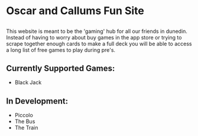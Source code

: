 # Oscar and Callums Fun Site

##

This website is meant to be the 'gaming' hub for all our friends in dunedin. Instead of having to worry about buy games in the app store or trying to scrape together enough cards to make a full deck you will be able to access a long list of free games to play during pre's.

## Currently Supported Games:

- Black Jack

## In Development:

- Piccolo
- The Bus
- The Train
